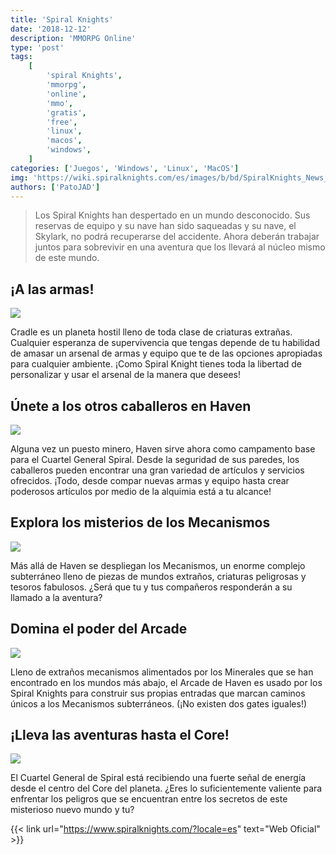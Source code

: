 ```yaml
---
title: 'Spiral Knights'
date: '2018-12-12'
description: 'MMORPG Online'
type: 'post'
tags:
    [
        'spiral Knights',
        'mmorpg',
        'online',
        'mmo',
        'gratis',
        'free',
        'linux',
        'macos',
        'windows',
    ]
categories: ['Juegos', 'Windows', 'Linux', 'MacOS']
img: 'https://wiki.spiralknights.com/es/images/b/bd/SpiralKnights_News_44-big.png'
authors: ['PatoJAD']
---
```


> Los Spiral Knights han despertado en un mundo desconocido. Sus reservas de equipo y su nave han sido saqueadas y su nave, el Skylark, no podrá recuperarse del accidente. Ahora deberán trabajar juntos para sobrevivir en una aventura que los llevará al núcleo mismo de este mundo.

## ¡A las armas!

![](https://media.spiralknights.com/v/20180726125121/images/about/take_up_arms.jpg)

Cradle es un planeta hostil lleno de toda clase de criaturas extrañas. Cualquier esperanza de supervivencia que tengas depende de tu habilidad de amasar un arsenal de armas y equipo que te de las opciones apropiadas para cualquier ambiente. ¡Como Spiral Knight tienes toda la libertad de personalizar y usar el arsenal de la manera que desees!

## Únete a los otros caballeros en Haven

![](https://media.spiralknights.com/v/20180726125121/images/about/haven.jpg)

Alguna vez un puesto minero, Haven sirve ahora como campamento base para el Cuartel General Spiral. Desde la seguridad de sus paredes, los caballeros pueden encontrar una gran variedad de artículos y servicios ofrecidos. ¡Todo, desde compar nuevas armas y equipo hasta crear poderosos artículos por medio de la alquimia está a tu alcance!

## Explora los misterios de los Mecanismos

![](https://media.spiralknights.com/v/20180726125121/images/about/clockworks.jpg)

Más allá de Haven se despliegan los Mecanismos, un enorme complejo subterráneo lleno de piezas de mundos extraños, criaturas peligrosas y tesoros fabulosos. ¿Será que tu y tus compañeros responderán a su llamado a la aventura?

## Domina el poder del Arcade

![](https://media.spiralknights.com/v/20180726125121/images/about/arcade.jpg)

Lleno de extraños mecanismos alimentados por los Minerales que se han encontrado en los mundos más abajo, el Arcade de Haven es usado por los Spiral Knights para construir sus propias entradas que marcan caminos únicos a los Mecanismos subterráneos. (¡No existen dos gates iguales!)

## ¡Lleva las aventuras hasta el Core!

![](https://media.spiralknights.com/v/20180726125121/images/about/core.jpg)

El Cuartel General de Spiral está recibiendo una fuerte señal de energía desde el centro del Core del planeta. ¿Eres lo suficientemente valiente para enfrentar los peligros que se encuentran entre los secretos de este misterioso nuevo mundo y tu?

{{< link url="https://www.spiralknights.com/?locale=es" text="Web Oficial" >}}
